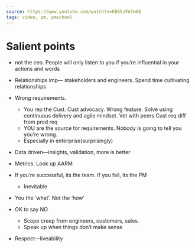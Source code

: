 ```yaml
---
source: https://www.youtube.com/watch?v=KE65zFAfw6E
tags: video, pm, pmschool
---
```



# Salient points
- not the ceo. People will only listen to you if you’re influential in your actions and words
  
- Relationships imp— stakeholders and engineers. Spend time cultivating relationships

- Wrong requirements. 
	-   You rep the Cust. Cust advocacy. Wrong feature. Solve using continuous delivery and agile mindset. Vet with peers Cust req diff from prod req
	-   YOU are the source for requirements. Nobody is going to tell you you’re wrong. 
	-   Especially in enterprise(surprisingly) 

-   Data driven—insights, validation, more is better 

-   Metrics. Look up AARM

-   If you’re successful, its the team. If you fail, its the PM
	-   Inevitable

-   You the ‘what’. Not the ‘how’

-   OK to say NO
	-   Scope creep from engineers, customers, sales. 
	-   Speak up when things don’t make sense

-   Respect—liveability